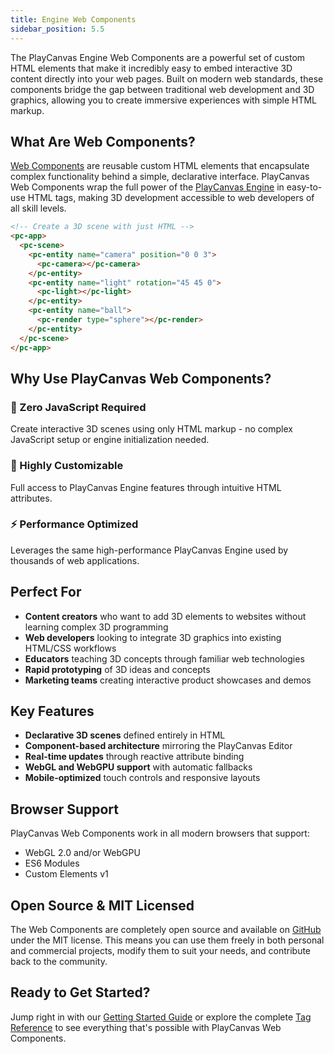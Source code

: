 ```yaml
---
title: Engine Web Components
sidebar_position: 5.5
---
```


The PlayCanvas Engine Web Components are a powerful set of custom HTML elements that make it incredibly easy to embed interactive 3D content directly into your web pages. Built on modern web standards, these components bridge the gap between traditional web development and 3D graphics, allowing you to create immersive experiences with simple HTML markup.

## What Are Web Components?

[Web Components](https://developer.mozilla.org/en-US/docs/Web/API/Web_components) are reusable custom HTML elements that encapsulate complex functionality behind a simple, declarative interface. PlayCanvas Web Components wrap the full power of the [PlayCanvas Engine](../engine/index.md) in easy-to-use HTML tags, making 3D development accessible to web developers of all skill levels.

```html
<!-- Create a 3D scene with just HTML -->
<pc-app>
  <pc-scene>
    <pc-entity name="camera" position="0 0 3">
      <pc-camera></pc-camera>
    </pc-entity>
    <pc-entity name="light" rotation="45 45 0">
      <pc-light></pc-light>
    </pc-entity>
    <pc-entity name="ball">
      <pc-render type="sphere"></pc-render>
    </pc-entity>
  </pc-scene>
</pc-app>
```

## Why Use PlayCanvas Web Components?

### 🚀 Zero JavaScript Required

Create interactive 3D scenes using only HTML markup - no complex JavaScript setup or engine initialization needed.

### 🔧 Highly Customizable

Full access to PlayCanvas Engine features through intuitive HTML attributes.

### ⚡ Performance Optimized

Leverages the same high-performance PlayCanvas Engine used by thousands of web applications.

## Perfect For

- **Content creators** who want to add 3D elements to websites without learning complex 3D programming
- **Web developers** looking to integrate 3D graphics into existing HTML/CSS workflows  
- **Educators** teaching 3D concepts through familiar web technologies
- **Rapid prototyping** of 3D ideas and concepts
- **Marketing teams** creating interactive product showcases and demos

## Key Features

- **Declarative 3D scenes** defined entirely in HTML
- **Component-based architecture** mirroring the PlayCanvas Editor
- **Real-time updates** through reactive attribute binding
- **WebGL and WebGPU support** with automatic fallbacks
- **Mobile-optimized** touch controls and responsive layouts

## Browser Support

PlayCanvas Web Components work in all modern browsers that support:

- WebGL 2.0 and/or WebGPU
- ES6 Modules
- Custom Elements v1

## Open Source & MIT Licensed

The Web Components are completely open source and available on [GitHub](https://github.com/playcanvas/web-components) under the MIT license. This means you can use them freely in both personal and commercial projects, modify them to suit your needs, and contribute back to the community.

## Ready to Get Started?

Jump right in with our [Getting Started Guide](getting-started.md) or explore the complete [Tag Reference](./tags/index.md) to see everything that's possible with PlayCanvas Web Components.
